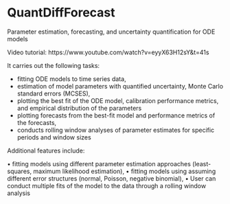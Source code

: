 # QuantDiffForecast
Parameter estimation, forecasting, and uncertainty quantification for ODE models

<p>Video tutorial: https://www.youtube.com/watch?v=eyyX63H12sY&t=41s</p>

<p> It carries out the following tasks: </p> 
<ul>
<li> fitting ODE models to time series data,</li>
<li> estimation of model parameters with quantified uncertainty, Monte Carlo standard errors (MCSES),</li>
<li>	plotting the best fit of the ODE model, calibration performance metrics, and empirical distribution of the parameters </li>
<li> plotting forecasts from the best-fit model and performance metrics of the forecasts,</li>
<li> conducts rolling window analyses of parameter estimates for specific periods and window sizes</li>

</ul>

  Additional features include:

•	fitting models using different parameter estimation approaches (least-squares, maximum likelihood estimation),
•	fitting models using assuming different error structures (normal, Poisson, negative binomial),
•	User can conduct multiple fits of the model to the data through a rolling window analysis 

